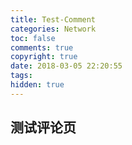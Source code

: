 ```yaml
---
title: Test-Comment
categories: Network
toc: false
comments: true
copyright: true
date: 2018-03-05 22:20:55
tags:
hidden: true
---
```




<!--more-->

## 测试评论页